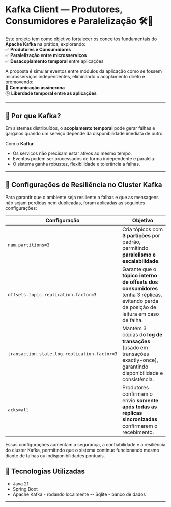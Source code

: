 # Kafka Client — Produtores, Consumidores e Paralelização 🛠️🚀

Este projeto tem como objetivo fortalecer os conceitos fundamentais do **Apache Kafka** na prática, explorando:  
✅ **Produtores e Consumidores**  
✅ **Paralelização entre microsserviços**  
✅ **Desacoplamento temporal** entre aplicações  

A proposta é simular eventos entre módulos da aplicação como se fossem microsserviços independentes, eliminando o acoplamento direto e promovendo:  
🔗 **Comunicação assíncrona**  
🕒 **Liberdade temporal entre as aplicações**

---

## 📌 Por que Kafka?

Em sistemas distribuídos, o **acoplamento temporal** pode gerar falhas e gargalos quando um serviço depende da disponibilidade imediata de outro.

Com o **Kafka**:
- Os serviços não precisam estar ativos ao mesmo tempo.
- Eventos podem ser processados de forma independente e paralela.
- O sistema ganha robustez, flexibilidade e tolerância a falhas.

---
## 🔧 Configurações de Resiliência no Cluster Kafka

Para garantir que o ambiente seja resiliente a falhas e que as mensagens não sejam perdidas nem duplicadas, foram aplicadas as seguintes configurações:

| Configuração | Objetivo |
|---------------|----------|
| `num.partitions=3` | Cria tópicos com **3 partições** por padrão, permitindo **paralelismo e escalabilidade**. |
| `offsets.topic.replication.factor=3` | Garante que o **tópico interno de offsets dos consumidores** tenha 3 réplicas, evitando perda de posição de leitura em caso de falha. |
| `transaction.state.log.replication.factor=3` | Mantém 3 cópias do **log de transações** (usado em transações exactly-once), garantindo disponibilidade e consistência. |
| `acks=all` | Produtores confirmam o envio **somente após todas as réplicas sincronizadas** confirmarem o recebimento. |


Essas configurações aumentam a segurança, a confiabilidade e a resiliência do cluster Kafka, permitindo que o sistema continue funcionando mesmo diante de falhas ou indisponibilidades pontuais.

## 🚀 Tecnologias Utilizadas

- Java 21
- Spring Boot
- Apache Kafka - rodando localmente
-- Sqlite - banco de dados
---

